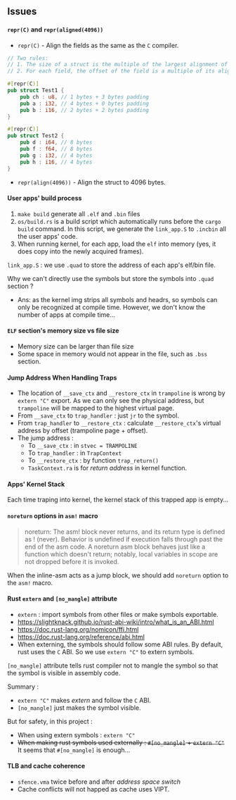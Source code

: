 ## Issues

#### `repr(C)` and `repr(aligned(4096))`

- `repr(C)` - Align the fields as the same as the `C` compiler.
```rust
// Two rules:
// 1. The size of a struct is the multiple of the largest alignment of all fields.
// 2. For each field, the offset of the field is a multiple of its alignment.

#[repr(C)]
pub struct Test1 {
    pub ch : u8, // 1 bytes + 3 bytes padding
    pub a : i32, // 4 bytes + 0 bytes padding
    pub b : i16, // 2 bytes + 2 bytes padding
}

#[repr(C)]
pub struct Test2 {
    pub d : i64, // 8 bytes
    pub f : f64, // 8 bytes
    pub g : i32, // 4 bytes
    pub h : i16, // 4 bytes
}
```
- `repr(align(4096))` - Align the struct to 4096 bytes.

#### User apps' build process
1. `make build` generate all `.elf` and `.bin` files
2. `os/build.rs` is a build script which automatically runs before the `cargo build` command. In this script, we generate the `link_app.S` to `.incbin` all the user apps' code.
3. When running kernel, for each app, load the `elf` into memory (yes, it does copy into the newly acquired frames).

`link_app.S` : we use `.quad` to store the address of each app's elf/bin file. 

Why we can't directly use the symbols but store the symbols into `.quad` section ? 
- Ans: as the kernel img strips all symbols and headrs, so symbols can only be recognized at compile time. However, we don't know the number of apps at compile time...

#### `ELF` section's memory size vs file size
- Memory size can be larger than file size
- Some space in memory would not appear in the file, such as `.bss` section.

#### Jump Address When Handling Traps
- The location of `__save_ctx` and `__restore_ctx` in `trampoline` is wrong by `extern "C"` export. As we can only see the physical address, but `trampoline` will be mapped to the highest virtual page.
- From `__save_ctx` to `trap_handler` : just `jr` to the symbol.
- From `trap_handler` to `__restore_ctx` : calculate `__restore_ctx`'s virtual address by offset (trampoline page + offset).
- The jump address :
  - To `__save_ctx` : in `stvec = TRAMPOLINE` 
  - To `trap_handler` : in `TrapContext`
  - To `__restore_ctx` : by function `trap_return()`
  - `TaskContext.ra` is for *return address* in kernel function.

#### Apps' Kernel Stack

Each time traping into kernel, the kernel stack of this trapped app is empty...

#### `noreturn` options in `asm!` macro

>noreturn: The asm! block never returns, and its return type is defined as ! (never). Behavior is undefined if execution falls through past the end of the asm code. A noreturn asm block behaves just like a function which doesn't return; notably, local variables in scope are not dropped before it is invoked.

When the inline-asm acts as a jump block, we should add `noreturn` option to the `asm!` macro.

#### Rust `extern` and `[no_mangle]` attribute

- `extern` : import symbols from other files or make symbols exportable.
- https://slightknack.github.io/rust-abi-wiki/intro/what_is_an_ABI.html
- https://doc.rust-lang.org/nomicon/ffi.html
- https://doc.rust-lang.org/reference/abi.html
- When externing, the symbols should follow some ABI rules. By default, rust uses the `C` ABI. So we use `extern "C"` to extern symbols.

`[no_mangle]` attribute tells rust compiler not to mangle the symbol so that the symbol is visible in assembly code.

Summary :

- `extern "C"` makes *extern* and follow the `C` ABI.
- `[no_mangle]` just makes the symbol visible.

But for safety, in this project : 
- When using extern symbols : `extern "C"`
- ~~When making rust symbols used externally : `#[no_mangle]` + `extern "C"`~~ It seems that `#[no_mangle]` is enough...

#### TLB and cache coherence
- `sfence.vma` twice before and after *address space switch*
- Cache conflicts will not happed as cache uses VIPT.